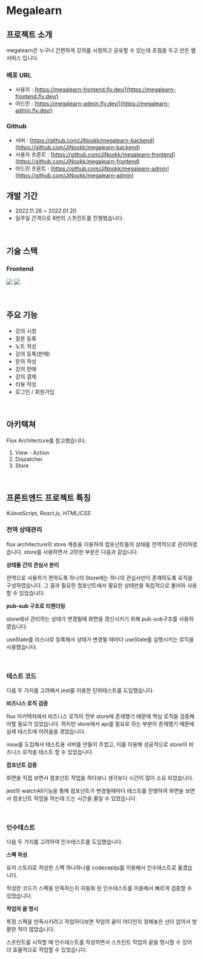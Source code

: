 # Megalearn

## 프로젝트 소개
megalearn은 누구나 간편하게 강의를 시청하고 공유할 수 있는데 초점을 두고 만든 웹 서비스 입니다.

### 배포 URL
- 사용자 : [https://megalearn-frontend.fly.dev/](https://megalearn-frontend.fly.dev/)
- 어드민 : [https://megalearn-admin.fly.dev/](https://megalearn-admin.fly.dev/)

### Github
- 서버 : [https://github.com/JiNookk/megalearn-backend](https://github.com/JiNookk/megalearn-backend)
- 사용자 프론트 : [https://github.com/JiNookk/megalearn-frontend](https://github.com/JiNookk/megalearn-frontend)
- 어드민 프론트 : [https://github.com/JiNookk/megalearn-admin](https://github.com/JiNookk/megalearn-admin)

## 개발 기간
- 2022.11.26 ~ 2022.01.20
- 일주일 간격으로 8번의 스프린트를 진행했습니다.
<br>

## 기술 스택
### Frontend
<img src="https://img.shields.io/badge/javascript-F7DF1E?style=for-the-badge&logo=javascript&logoColor=black"></a>
<img src="https://img.shields.io/badge/react-61DAFB?style=for-the-badge&logo=react&logoColor=black">


<br>

## 주요 기능

- 강의 시청
- 질문 등록
- 노트 작성
- 강의 등록(판매)
- 문의 작성
- 강의 판매
- 강의 결제
- 리뷰 작성
- 로그인 / 회원가입

<br>

## 아키텍쳐
Flux Architecture를 참고했습니다.

1. View - Action
2. Dispatcher
3. Store

<br>

## 프론트엔드 프로젝트 특징

*#JavaScript, React.js, HTML/CSS*

### **전역 상태관리**

flux architecture의 store 계층을 이용하여 컴포넌트들의 상태를 전역적으로 관리하였습니다. store를 사용하면서 고민한 부분은 다음과 같습니다.

**상태들 간의 관심사 분리**

전역으로 사용하기 편하도록 하나의 Store에는 하나의 관심사만이 존재하도록 로직을 구성하였습니다. 그 결과 필요한 컴포넌트에서 필요한 상태만을 독립적으로 불러와 사용할 수 있었습니다.

**pub-sub 구조로 리렌더링**

store에서 관리하는 상태가 변경될때 화면을 갱신시키기 위해 pub-sub구조를 사용하였습니다.

useState를 리스너로 등록해서 상태가 변경될 때마다 useState를 실행시키는 로직을 사용했습니다.

<br>

### **테스트 코드**

다음 두 가지를 고려해서 jest를 이용한 단위테스트를 도입했습니다.

**비즈니스 로직 검증**

flux 아키텍처에서 비즈니스 로직이 전부 store에 존재했기 때문에 핵심 로직을 검증해야할 필요가 있었습니다. 하지만 store에서 api를 필요로 하는 부분이 존재했기 때문에 실제 테스트에 어려움을 겪었습니다.

msw를 도입해서 테스트용 서버를 만들어 주었고, 이를 이용해 성공적으로 store의 비즈니스 로직을 테스트 할 수 있었습니다.

**컴포넌트 검증**

화면을 직접 보면서 컴포넌트 작업을 하다보니 생각보다 시간이 많이 소요 되었습니다. 

jest의 watchAll기능을 통해 컴포넌트가 변경될때마다 테스트를 진행하여 화면을 보면서 컴포넌트 작업을 하는데 드는 시간을 줄일 수 있었습니다.

<br>

### 인수테스트

다음 두 가지를 고려하여 인수테스트를 도입했습니다.

**스펙 작성**

유저 스토리로 작성한 스펙 하나하나를 codeceptjs를 이용해서 인수테스트로 옮겼습니다.

작성한 코드가 스펙을 만족하는지 자동화 된 인수테스트를 이용해서 빠르게 검증할 수 있었습니다.

**작업의 끝 명시**

특정 스펙을 만족시키려고 작업하다보면 작업의 끝이 어디인지 정해놓은 선이 없어서 방황한 적이 많았습니다.

스프린트를 시작할 때 인수테스트를 작성하면서 스프린트 작업의 끝을 명시할 수 있어 더 효율적으로 작업할 수 있었습니다.
